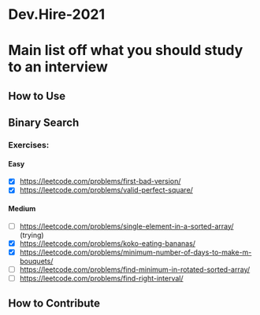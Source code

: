 # Dev.Hire-2021

# Main list off what you should study to an interview

## How to Use

## Binary Search

### Exercises:

#### Easy

- [x] https://leetcode.com/problems/first-bad-version/
- [x] https://leetcode.com/problems/valid-perfect-square/

#### Medium

- [ ] https://leetcode.com/problems/single-element-in-a-sorted-array/ (trying)
- [x] https://leetcode.com/problems/koko-eating-bananas/
- [x] https://leetcode.com/problems/minimum-number-of-days-to-make-m-bouquets/
- [ ] https://leetcode.com/problems/find-minimum-in-rotated-sorted-array/
- [ ] https://leetcode.com/problems/find-right-interval/

## How to Contribute
